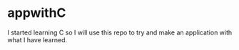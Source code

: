 # appwithC
I started learning C so I will use this repo to try and make an application with what I have learned.
